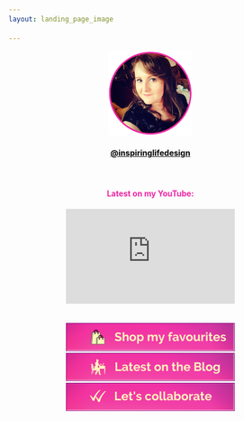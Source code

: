 ```yaml
---
layout: landing_page_image

---
```

<center>
<img src='/i/cory-circle.png' alt='Profile image of Corinna'>
<h4>
<a href="https://www.instagram.com/inspiringlifedesign/" target="_blank" rel="noopener"><span style="color:black">@inspiringlifedesign</span></a>
</h4>
<br />

<!-- YouTube latest START -->
<h4 class="title"><span style="color:#EA27A2">Latest on my YouTube:</span></h4>
<div class="separator-2"></div>
  <iframe width="300" height="168" src="https://www.youtube-nocookie.com/embed/GEE1xVcoxac?rel=0" frameborder="0" allow="accelerometer; autoplay; encrypted-media; gyroscope; picture-in-picture" allowfullscreen></iframe>
  <br><br>
    <!-- YouTube latest END -->

<a href="https://www.amazon.co.uk/shop/inspiringlifedesign" target="_blank" rel="noopener"><img src='/i/Buttons/instagram/amazonassociate.png' alt='link to Inspiring Life Design items to shop at Amazon' /></a>
<br />
<a href="https://inspiringlifedesign.com" target="_blank" rel="noopener"><img src='/i/Buttons/instagram/blog.png' alt='link to Inspiring Life Design website' /></a>
<br />
<a href="https://inspiringlifedesign.com/printables/ILD_Media_Kit.pdf" target="_blank" rel="noopener"><img src='/i/Buttons/instagram/mediakit.png' alt='link to Inspiring Life Design Media Kit' /></a>

</center>
<br />
